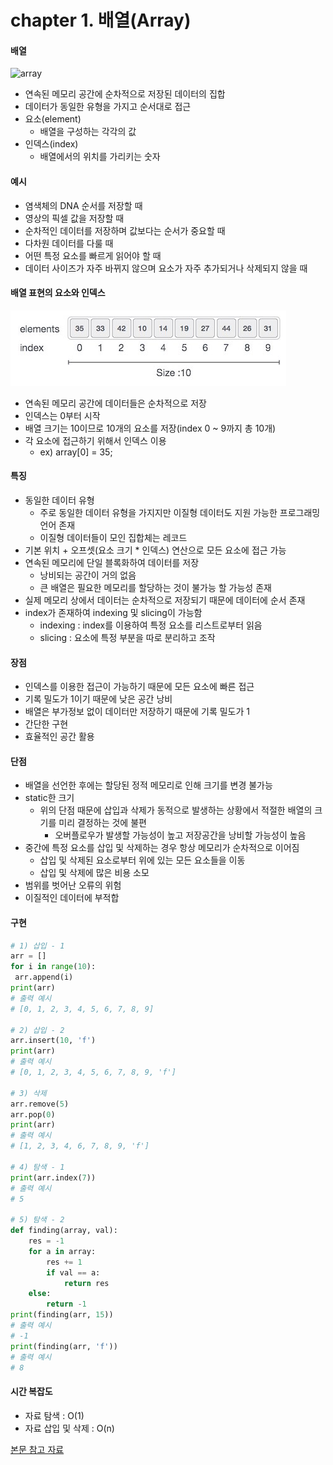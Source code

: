 # chapter 1. 배열(Array)

#### 배열

![array](https://github.com/BangYunseo/TIL/blob/main/ComputerScience/Data%20Structure/Image/ch01/array.PNG)

* 연속된 메모리 공간에 순차적으로 저장된 데이터의 집합
* 데이터가 동일한 유형을 가지고 순서대로 접근 
* 요소(element)
  * 배열을 구성하는 각각의 값 
* 인덱스(index)
  * 배열에서의 위치를 가리키는 숫자

#### 예시     
* 염색체의 DNA 순서를 저장할 때      
* 영상의 픽셀 값을 저장할 때
* 순차적인 데이터를 저장하며 값보다는 순서가 중요할 때
* 다차원 데이터를 다룰 때
* 어떤 특정 요소를 빠르게 읽어야 할 때
* 데이터 사이즈가 자주 바뀌지 않으며 요소가 자주 추가되거나 삭제되지 않을 때

#### 배열 표현의 요소와 인덱스

![array3](https://github.com/BangYunseo/TIL/blob/main/ComputerScience/Data%20Structure/%20Image/ch01/array3.PNG)      
  
* 연속된 메모리 공간에 데이터들은 순차적으로 저장     
* 인덱스는 0부터 시작    
* 배열 크기는 10이므로 10개의 요소를 저장(index 0 ~ 9까지 총 10개)
* 각 요소에 접근하기 위해서 인덱스 이용
  * ex) array[0] = 35;     

#### 특징
* 동일한 데이터 유형    
  * 주로 동일한 데이터 유형을 가지지만 이질형 데이터도 지원 가능한 프로그래밍 언어 존재      
  * 이질형 데이터들이 모인 집합체는 레코드     
* 기본 위치 + 오프셋(요소 크기 * 인덱스) 연산으로 모든 요소에 접근 가능     
* 연속된 메모리에 단일 블록화하여 데이터를 저장     
  * 낭비되는 공간이 거의 없음      
  * 큰 배열은 필요한 메모리를 할당하는 것이 불가능 할 가능성 존재   
* 실제 메모리 상에서 데이터는 순차적으로 저장되기 때문에 데이터에 순서 존재
* index가 존재하여 indexing 및 slicing이 가능함
  * indexing : index를 이용하여 특정 요소를 리스트로부터 읽음
  * slicing : 요소에 특정 부분을 따로 분리하고 조작

#### 장점 
* 인덱스를 이용한 접근이 가능하기 때문에 모든 요소에 빠른 접근
* 기록 밀도가 1이기 때문에 낮은 공간 낭비
* 배열은 부가정보 없이 데이터만 저장하기 때문에 기록 밀도가 1
* 간단한 구현 
* 효율적인 공간 활용     
    
#### 단점
* 배열을 선언한 후에는 할당된 정적 메모리로 인해 크기를 변경 불가능
* static한 크기
  * 위의 단점 때문에 삽입과 삭제가 동적으로 발생하는 상황에서 적절한 배열의 크기를 미리 결정하는 것에 불편
    * 오버플로우가 발생할 가능성이 높고 저장공간을 낭비할 가능성이 높음
* 중간에 특정 요소를 삽입 및 삭제하는 경우 항상 메모리가 순차적으로 이어짐
  * 삽입 및 삭제된 요소로부터 위에 있는 모든 요소들을 이동
  * 삽입 및 삭제에 많은 비용 소모
* 범위를 벗어난 오류의 위험
* 이질적인 데이터에 부적합

#### 구현
```python
# 1) 삽입 - 1
arr = []
for i in range(10):
 arr.append(i)
print(arr)
# 출력 예시
# [0, 1, 2, 3, 4, 5, 6, 7, 8, 9]

# 2) 삽입 - 2
arr.insert(10, 'f')
print(arr)
# 출력 예시
# [0, 1, 2, 3, 4, 5, 6, 7, 8, 9, 'f']

# 3) 삭제
arr.remove(5)
arr.pop(0)
print(arr)
# 출력 예시
# [1, 2, 3, 4, 6, 7, 8, 9, 'f']

# 4) 탐색 - 1
print(arr.index(7))
# 출력 예시
# 5

# 5) 탐색 - 2
def finding(array, val):
    res = -1
    for a in array:
        res += 1
        if val == a:
            return res
    else:
        return -1
print(finding(arr, 15))
# 출력 예시
# -1
print(finding(arr, 'f'))
# 출력 예시
# 8
```

#### 시간 복잡도
* 자료 탐색 : O(1)
* 자료 삽입 및 삭제 : O(n)


[본문 참고 자료](https://yoongrammer.tistory.com/43)
